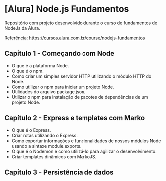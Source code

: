 # [Alura] Node.js Fundamentos
Repositório com projeto desenvolvido durante o curso de fundamentos de NodeJs da Alura. 

Referência: https://cursos.alura.com.br/course/nodejs-fundamentos


## Capítulo 1 - Começando com Node

- O que é a plataforma Node.
- O que é o npm.
- Como criar um simples servidor HTTP utilizando o módulo HTTP do Node.
- Como utilizar o npm para iniciar um projeto Node.
- Utilidades do arquivo package.json.
- Utilizar o npm para instalação de pacotes de dependências de um projeto Node.

## Capítulo 2 - Express e templates com Marko

- O que é o Express.
- Criar rotas utilizando o Express.
- Como exportar informações e funcionalidades de nossos módulos Node usando a sintaxe module.exports.
- O que é o Nodemon e como utilizá-lo para agilizar o desenvolvimento.
- Criar templates dinâmicos com MarkoJS.

## Capítulo 3 - Persistência de dados